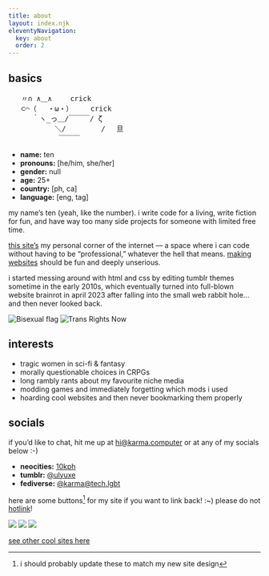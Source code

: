 ```yaml
---
title: about
layout: index.njk
eleventyNavigation:
  key: about
  order: 2
---
```


<section class="cards">

<div class="clear thin vertical">
<h2>basics</h2>
<div class="ascii">
<p></p>
<pre class="ascii">
   〃∩ ∧＿∧ 　　crick
   ⊂⌒（ 　・ω・）　　　crick
   　 ｀ヽ_っ＿/￣￣￣/ ζ
   　 　 　 ＼/ 　  　  /　 旦
　  　　　　　￣￣￣
</pre>

- **name:** ten
- **pronouns:** [he/him, she/her]
- **gender:** null
- **age:** 25+
- **country:** [ph, ca]
- **language:** [eng, tag]

my name’s ten (yeah, like the number). i write code for a living, write fiction for fun, and have way too many side projects for someone with limited free time.

[this site’s](/site-info) my personal corner of the internet — a space where i can code without having to be “professional,” whatever the hell that means. [making websites](/resources/dev) should be fun and deeply unserious.

i started messing around with html and css by editing tumblr themes sometime in the early 2010s, which eventually turned into full-blown website brainrot in april 2023 after falling into the small web rabbit hole... and then never looked back.

![Bisexual flag](/assets/img/bisexual.png) ![Trans Rights Now](/assets/img/trn.png)

## interests

- tragic women in sci-fi & fantasy
- morally questionable choices in CRPGs
- long rambly rants about my favourite niche media
- modding games and immediately forgetting which mods i used
- hoarding cool websites and then never bookmarking them properly

## socials

if you’d like to chat, hit me up at [hi@karma.computer](mailto:hi@karma.computer) or at any of my socials below :-)

- **neocities:** [10kph](https://neocities.org/site/10kph)
- **tumblr:** [@ulyuxe](https://ulyuxe.tumblr.com)
- **fediverse:** [@karma@tech.lgbt](https://tech.lgbt/@karma)

here are some buttons[^1] for my site if you want to link back! :~) please do not [hotlink](https://simple.wikipedia.org/wiki/Hotlinking)!

![](/assets/img/10kph-01.png) ![](/assets/img/10kph-02.png) ![](/assets/img/10kph-03.png)

[see other cool sites here](/links)

[^1]: i should probably update these to match my new site design